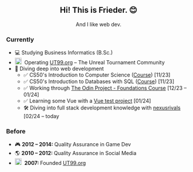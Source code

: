

<h2 align="center">Hi! This is Frieder. 😊</h2>
<p align="center">And I like web dev.</p>

<h3>Currently</h3>
<ul>
  <li>💻 Studying Business Informatics (B.Sc.)</li>
   <li><img src="https://ut99.org/utlogo2b.png" width="18" height="18">&nbsp;&nbsp;Operating <a href="https://ut99.org" title="UT99.org – The Unreal Tournament Community">UT99.org</a> – The Unreal Tournament Community</li>
  <li>💪 Diving deep into web development  
  <ul>
    <li>✅ CS50's Introduction to Computer Science (<a href="https://www.edx.org/learn/computer-science/harvard-university-cs50-s-introduction-to-computer-science" title="CS50: Introduction to Computer Science">Course</a>) [11/23]</li>
    <li>✅ CS50's Introduction to Databases with SQL (<a href="https://www.edx.org/learn/sql/harvard-university-cs50-s-introduction-to-databases-with-sql" title="CS50: Introduction to Computer Science">Course</a>) [11/23]</li>
    <li>✅ Working through <a href="https://www.theodinproject.com" title="The Odin Project">The Odin Project - Foundations Course</a> [12/23 – 01/24]</li>
    <li>✅ Learning some Vue with a <a href="https://github.com/friwid/vue-test1" title="Vue Test 1">Vue test project</a> [01/24]</li>
    <li>🛠 Diving into full stack development knowledge with <a href="https://github.com/friwid/nexusrivals" title="nexusrivals">nexusrivals</a> [02/24 – today</li>
    

  </ul>
</ul>

<h3>Before</h3>
<ul>
  <li>🎮 <strong>2012 – 2014: </strong> Quality Assurance in Game Dev</li>
  <li>🌎 <strong>2010 – 2012: </strong> Quality Assurance in Social Media</li>
  <li><img src="https://ut99.org/utlogo2b.png" width="18" height="18">&nbsp;&nbsp;<strong>2007: </strong>Founded <a href="https://ut99.org" title="UT99.org – The Unreal Tournament Community">UT99.org</a></li>
</ul>
